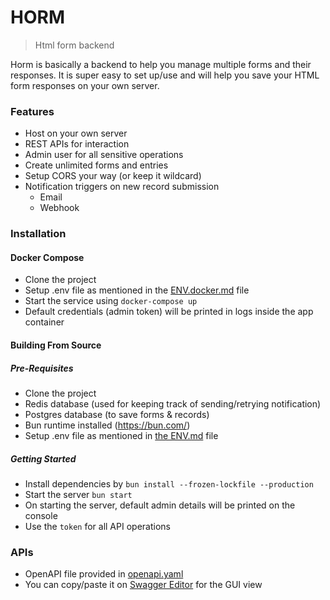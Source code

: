 # HORM
> Html form backend

Horm is basically a backend to help you manage multiple forms and their responses. 
It is super easy to set up/use and will help you save your HTML form responses on your own server.

### Features

* Host on your own server
* REST APIs for interaction
* Admin user for all sensitive operations
* Create unlimited forms and entries
* Setup CORS your way (or keep it wildcard)
* Notification triggers on new record submission
  * Email
  * Webhook

### Installation

#### Docker Compose
* Clone the project
* Setup .env file as mentioned in the [ENV.docker.md](ENV.docker.md) file
* Start the service using `docker-compose up`
* Default credentials (admin token) will be printed in logs inside the app container

#### Building From Source

##### Pre-Requisites

* Clone the project
* Redis database (used for keeping track of sending/retrying notification)
* Postgres database (to save forms & records)
* Bun runtime installed (https://bun.com/)
* Setup .env file as mentioned in [the ENV.md](ENV.md) file

##### Getting Started
* Install dependencies by `bun install --frozen-lockfile --production`
* Start the server `bun start`
* On starting the server, default admin details will be printed on the console
* Use the `token` for all API operations

### APIs

* OpenAPI file provided in [openapi.yaml](openapi.yaml)
* You can copy/paste it on [Swagger Editor](https://editor.swagger.io/) for the GUI view

